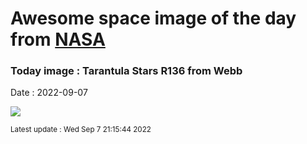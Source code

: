 
# Awesome space image of the day from [NASA](https://api.nasa.gov/)

### Today image : Tarantula Stars R136 from Webb

Date : 2022-09-07


![](https://apod.nasa.gov/apod/image/2209/TarantulaNearIr_Webb_960.jpg)

<small>Latest update : Wed Sep  7 21:15:44 2022</small>


